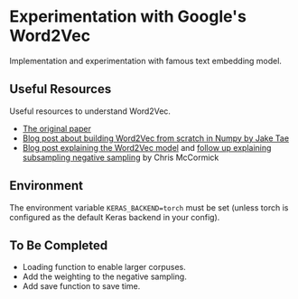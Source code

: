 # Experimentation with Google's Word2Vec

Implementation and experimentation with famous text embedding model.

## Useful Resources

Useful resources to understand Word2Vec.

+ [The original paper](https://arxiv.org/pdf/1301.3781)
+ [Blog post about building Word2Vec from scratch in Numpy by Jake Tae](https://jaketae.github.io/study/word2vec/)
+ [Blog post explaining the Word2Vec model](http://mccormickml.com/2016/04/19/word2vec-tutorial-the-skip-gram-model/) 
  and [follow up explaining subsampling negative sampling](http://mccormickml.com/2017/01/11/word2vec-tutorial-part-2-negative-sampling/) by Chris McCormick

## Environment

The environment variable `KERAS_BACKEND=torch` must be set (unless torch is configured as the default Keras backend in your config).

## To Be Completed

+ Loading function to enable larger corpuses.
+ Add the weighting to the negative sampling.
+ Add save function to save time.
